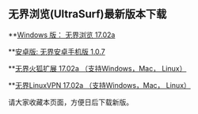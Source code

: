 ## 无界浏览(UltraSurf)最新版本下载

**[Windows 版： 无界浏览 17.02a](https://raw.githubusercontent.com/wujieliulan/download/master/u.zip)

**[安卓版: 无界安卓手机版 1.0.7](https://raw.githubusercontent.com/wujieliulan/download/master/ultrasurf.apk)

**[无界火狐扩展 17.02a （支持Windows，Mac， Linux）](https://raw.githubusercontent.com/wujieliulan/download/master/ultrasurf.apk)

**[无界LinuxVPN 17.02a （支持Windows，Mac， Linux）](https://https://raw.githubusercontent.com/wujieliulan/download/master/ul)

请大家收藏本页面，方便日后下载新版。
